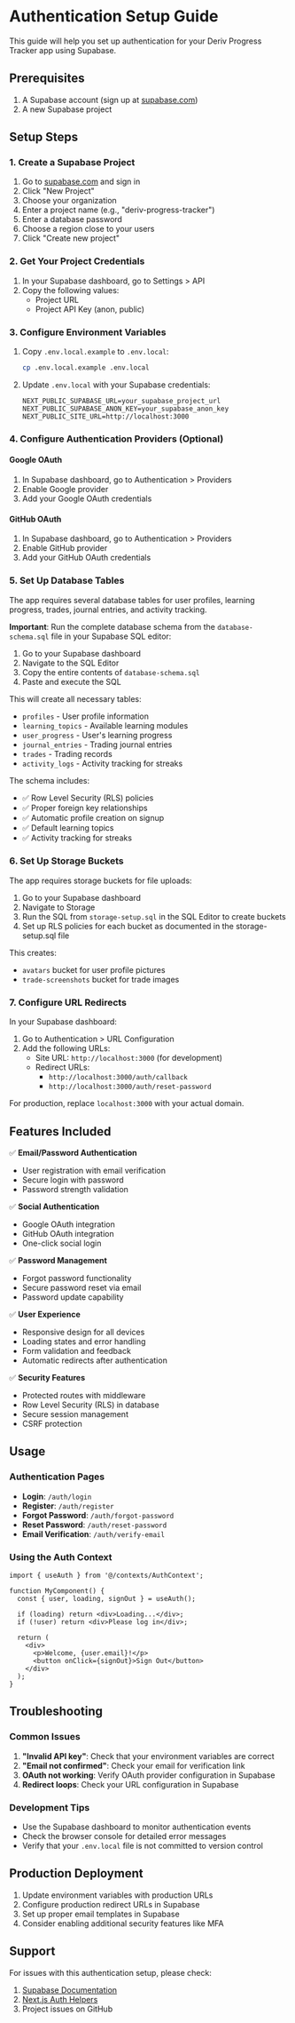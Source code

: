 # Authentication Setup Guide

This guide will help you set up authentication for your Deriv Progress Tracker app using Supabase.

## Prerequisites

1. A Supabase account (sign up at [supabase.com](https://supabase.com))
2. A new Supabase project

## Setup Steps

### 1. Create a Supabase Project

1. Go to [supabase.com](https://supabase.com) and sign in
2. Click "New Project"
3. Choose your organization
4. Enter a project name (e.g., "deriv-progress-tracker")
5. Enter a database password
6. Choose a region close to your users
7. Click "Create new project"

### 2. Get Your Project Credentials

1. In your Supabase dashboard, go to Settings > API
2. Copy the following values:
   - Project URL
   - Project API Key (anon, public)

### 3. Configure Environment Variables

1. Copy `.env.local.example` to `.env.local`:
   ```bash
   cp .env.local.example .env.local
   ```

2. Update `.env.local` with your Supabase credentials:
   ```env
   NEXT_PUBLIC_SUPABASE_URL=your_supabase_project_url
   NEXT_PUBLIC_SUPABASE_ANON_KEY=your_supabase_anon_key
   NEXT_PUBLIC_SITE_URL=http://localhost:3000
   ```

### 4. Configure Authentication Providers (Optional)

#### Google OAuth
1. In Supabase dashboard, go to Authentication > Providers
2. Enable Google provider
3. Add your Google OAuth credentials

#### GitHub OAuth
1. In Supabase dashboard, go to Authentication > Providers
2. Enable GitHub provider
3. Add your GitHub OAuth credentials

### 5. Set Up Database Tables

The app requires several database tables for user profiles, learning progress, trades, journal entries, and activity tracking.

**Important**: Run the complete database schema from the `database-schema.sql` file in your Supabase SQL editor:

1. Go to your Supabase dashboard
2. Navigate to the SQL Editor
3. Copy the entire contents of `database-schema.sql`
4. Paste and execute the SQL

This will create all necessary tables:
- `profiles` - User profile information
- `learning_topics` - Available learning modules
- `user_progress` - User's learning progress
- `journal_entries` - Trading journal entries
- `trades` - Trading records
- `activity_logs` - Activity tracking for streaks

The schema includes:
- ✅ Row Level Security (RLS) policies
- ✅ Proper foreign key relationships
- ✅ Automatic profile creation on signup
- ✅ Default learning topics
- ✅ Activity tracking for streaks

### 6. Set Up Storage Buckets

The app requires storage buckets for file uploads:

1. Go to your Supabase dashboard
2. Navigate to Storage
3. Run the SQL from `storage-setup.sql` in the SQL Editor to create buckets
4. Set up RLS policies for each bucket as documented in the storage-setup.sql file

This creates:
- `avatars` bucket for user profile pictures
- `trade-screenshots` bucket for trade images

### 7. Configure URL Redirects

In your Supabase dashboard:

1. Go to Authentication > URL Configuration
2. Add the following URLs:
   - Site URL: `http://localhost:3000` (for development)
   - Redirect URLs:
     - `http://localhost:3000/auth/callback`
     - `http://localhost:3000/auth/reset-password`

For production, replace `localhost:3000` with your actual domain.

## Features Included

✅ **Email/Password Authentication**
- User registration with email verification
- Secure login with password
- Password strength validation

✅ **Social Authentication**
- Google OAuth integration
- GitHub OAuth integration
- One-click social login

✅ **Password Management**
- Forgot password functionality
- Secure password reset via email
- Password update capability

✅ **User Experience**
- Responsive design for all devices
- Loading states and error handling
- Form validation and feedback
- Automatic redirects after authentication

✅ **Security Features**
- Protected routes with middleware
- Row Level Security (RLS) in database
- Secure session management
- CSRF protection

## Usage

### Authentication Pages

- **Login**: `/auth/login`
- **Register**: `/auth/register`
- **Forgot Password**: `/auth/forgot-password`
- **Reset Password**: `/auth/reset-password`
- **Email Verification**: `/auth/verify-email`

### Using the Auth Context

```tsx
import { useAuth } from '@/contexts/AuthContext';

function MyComponent() {
  const { user, loading, signOut } = useAuth();

  if (loading) return <div>Loading...</div>;
  if (!user) return <div>Please log in</div>;

  return (
    <div>
      <p>Welcome, {user.email}!</p>
      <button onClick={signOut}>Sign Out</button>
    </div>
  );
}
```

## Troubleshooting

### Common Issues

1. **"Invalid API key"**: Check that your environment variables are correct
2. **"Email not confirmed"**: Check your email for verification link
3. **OAuth not working**: Verify OAuth provider configuration in Supabase
4. **Redirect loops**: Check your URL configuration in Supabase

### Development Tips

- Use the Supabase dashboard to monitor authentication events
- Check the browser console for detailed error messages
- Verify that your `.env.local` file is not committed to version control

## Production Deployment

1. Update environment variables with production URLs
2. Configure production redirect URLs in Supabase
3. Set up proper email templates in Supabase
4. Consider enabling additional security features like MFA

## Support

For issues with this authentication setup, please check:
1. [Supabase Documentation](https://supabase.com/docs)
2. [Next.js Auth Helpers](https://supabase.com/docs/guides/auth/auth-helpers/nextjs)
3. Project issues on GitHub
